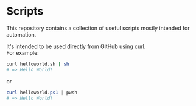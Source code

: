 # Scripts

This repository contains a collection of useful scripts mostly intended for automation.  

It's intended to be used directly from GitHub using curl.  
For example:  

```sh
curl helloworld.sh | sh
# => Hello World!
```

or

```ps1
curl helloworld.ps1 | pwsh
# => Hello World!
```
